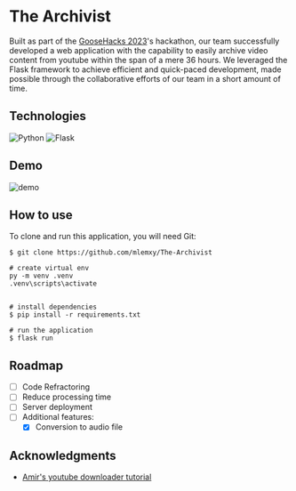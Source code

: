 # The Archivist
Built as part of the [GooseHacks 2023](https://goosehacks-2023.devpost.com/)'s hackathon, our team successfully developed a web application with the capability to easily archive video content from youtube within the span of a mere 36 hours. We leveraged the Flask framework to achieve efficient and quick-paced development, made possible through the collaborative efforts of our team in a short amount of time.

## Technologies
![Python](https://img.shields.io/badge/Python-3776AB?style=for-the-badge&logo=python&logoColor=white) ![Flask](https://img.shields.io/badge/Flask-000000?style=for-the-badge&logo=flask&logoColor=white) 

## Demo
![demo](https://github.com/mlemxy/The-Archivist/assets/58766039/dcc85301-d1ee-44e9-b95a-cbde14104350)

## How to use
To clone and run this application, you will need Git:

```
$ git clone https://github.com/mlemxy/The-Archivist

# create virtual env
py -m venv .venv
.venv\scripts\activate


# install dependencies
$ pip install -r requirements.txt

# run the application
$ flask run
```

## Roadmap
- [ ] Code Refractoring
- [ ] Reduce processing time
- [ ] Server deployment
- [ ] Additional features: 
    - [x] Conversion to audio file

## Acknowledgments
- [Amir's youtube downloader tutorial](https://amiryousefi.medium.com/how-to-make-your-own-youtube-downloader-9cba78b05b51)

